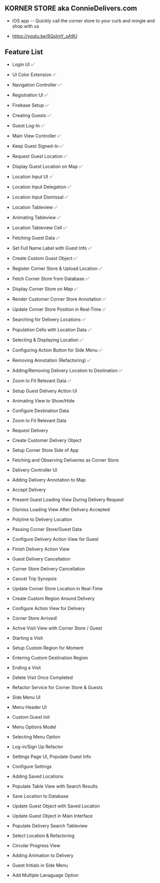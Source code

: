 ## KORNER STORE aka ConnieDelivers.com

* iOS app -- Quickly call the corner store to your curb and mingle and shop with us

* https://youtu.be/6QsImY_sA9U 

## Feature List

* Login UI :white_check_mark:
* UI Color Extension :white_check_mark:
* Navigation Controller :white_check_mark:
* Registration UI :white_check_mark:

* Firebase Setup :white_check_mark:
* Creating Guests :white_check_mark:
* Guest Log-In :white_check_mark:
* Main View Controller :white_check_mark:
* Keep Guest Signed-In :white_check_mark:

* Request Guest Location :white_check_mark:
* Display Guest Location on Map :white_check_mark:

* Location Input UI :white_check_mark:
* Location Input Delegation :white_check_mark:
* Location Input Dismissal :white_check_mark:
* Location Tableview  :white_check_mark:
* Animating Tableview  :white_check_mark:
* Location Tableview Cell  :white_check_mark:

* Fetching Guest Data :white_check_mark:
* Set Full Name Label with Guest Info :white_check_mark:
* Create Custom Guest Object :white_check_mark:
* Register Corner Store & Upload Location :white_check_mark:
* Fetch Corner Store from Database :white_check_mark:
* Display Corner Store on Map :white_check_mark:
* Render Customer Corner Store Annotation :white_check_mark:
* Update Corner Store Position in Real-Time :white_check_mark:

* Searching for Delivery Locations :white_check_mark:
* Population Cells with Location Data :white_check_mark:
* Selecting & Displaying Location :white_check_mark:
* Configuring Action Button for Side Menu :white_check_mark:
* Removing Annotation (Refactoring) :white_check_mark:
* Adding/Removing Delivery Location to Destination :white_check_mark:
* Zoom to Fit Relevant Data :white_check_mark:

* Setup Guest Delivery Action UI 
* Animating View to Show/Hide
* Configure Destination Data
* Zoom to Fit Relevant Data

* Request Delivery
* Create Customer Delivery Object
* Setup Corner Store Side of App

* Fetching and Observing Deliveries as Corner Store
* Delivery Controller UI
* Adding Delivery Annotation to Map
* Accept Delivery

* Present Guest Loading View During Delivery Request
* Dismiss Loading View After Delivery Accepted

* Polyline to Delivery Location
* Passing Corner Store/Guest Data
* Configure Delivery Action View for Guest
* Finish Delivery Action View

* Guest Delivery Cancellation
* Corner Store Delivery Cancellation
* Cancel Trip Synopsis 

* Update Corner Store Location in Real-Time
* Create Custom Region Around Delivery
* Configure Action View for Delivery
* Corner Store Arrived! 
* Active Visit View with Corner Store / Guest
* Starting a Visit
* Setup Custom Region for Moment
* Entering Custom Destination Region
* Ending a Visit
* Delete Visit Once Completed

* Refactor Service for Corner Store & Guests

* Side Menu UI
* Menu Header UI
* Custom Guest Init
* Menu Options Model
* Selecting Menu Option
* Log-in/Sign Up Refactor

* Settings Page UI, Populate Guest Info

* Configure Settings
* Adding Saved Locations
* Populate Table View with Search Results
* Save Location to Database
* Update Guest Object with Saved Location
* Update Guest Object in Main Interface
* Populate Delivery Search Tableview
* Select Location & Refactoring

* Circular Progress View
* Adding Animation to Delivery
* Guest Initials in Side Menu
* Add Multiple Lanaguage Option
